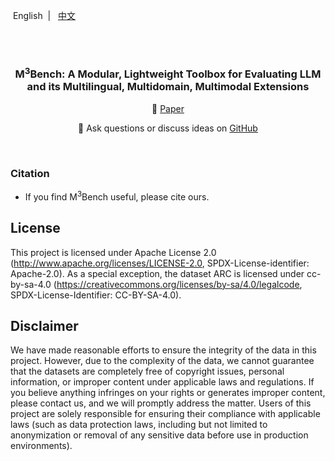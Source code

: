 <p align="left">
    &nbspEnglish&nbsp | &nbsp; <a href="README_CN.md">中文</a>
</p>
<br>
</br>

</div>

<div id="top"></div>  

<div align="center">
  <h3 align="center">M<sup>3</sup>Bench: A Modular, Lightweight Toolbox for Evaluating LLM<br>and its Multilingual, Multidomain, Multimodal Extensions</h3>
</div>
<p align="center">
📝 <a href="https://arxiv.org/abs/2412.06693" target="_blank">Paper</a>
</p>

<p align="center">
    🚀 Ask questions or discuss ideas on <a href="https://github.com/AIDC-AI/M3Bench/discussions" target="_blank"> GitHub </a>
</p>

<br>

### Citation

+ If you find M<sup>3</sup>Bench useful, please cite ours.

## License

This project is licensed under Apache License 2.0 (http://www.apache.org/licenses/LICENSE-2.0, SPDX-License-identifier: Apache-2.0). As a special exception, the dataset ARC is licensed under cc-by-sa-4.0 (https://creativecommons.org/licenses/by-sa/4.0/legalcode, SPDX-License-Identifier: CC-BY-SA-4.0). 

## Disclaimer
                                                   
We have made reasonable efforts to ensure the integrity of the data in this project. However, due to the complexity of the data, we cannot guarantee that the datasets are completely free of copyright issues, personal information, or improper content under applicable laws and regulations. If you believe anything infringes on your rights or generates improper content, please contact us, and we will promptly address the matter. Users of this project are solely responsible for ensuring their compliance with applicable laws (such as data protection laws, including but not limited to anonymization or removal of any sensitive data before use in production environments).
